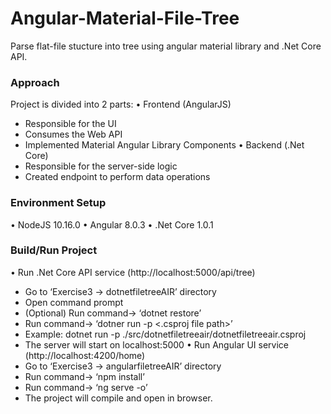# Angular-Material-File-Tree
Parse flat-file stucture into tree using angular material library and .Net Core API. 


### Approach
Project is divided into 2 parts:
• Frontend (AngularJS)
- Responsible for the UI
- Consumes the Web API
- Implemented Material Angular Library Components
• Backend (.Net Core)
- Responsible for the server-side logic
- Created endpoint to perform data operations


### Environment Setup
• NodeJS 10.16.0
• Angular 8.0.3
• .Net Core 1.0.1


### Build/Run Project
• Run .Net Core API service (http://localhost:5000/api/tree)
- Go to ‘Exercise3 -> dotnetfiletreeAIR’ directory
- Open command prompt
- (Optional) Run command-> ‘dotnet restore’
- Run command-> ‘dotner run -p <.csproj file path>’
- Example: dotnet run -p ./src/dotnetfiletreeair/dotnetfiletreeair.csproj
- The server will start on localhost:5000
• Run Angular UI service (http://localhost:4200/home)
- Go to ‘Exercise3 -> angularfiletreeAIR’ directory
- Run command-> ‘npm install’
- Run command-> ‘ng serve -o’
- The project will compile and open in browser.